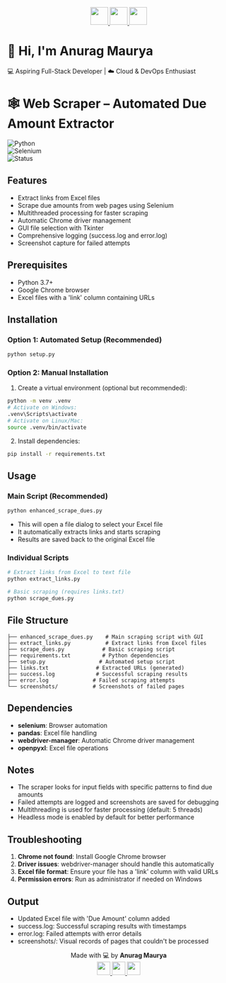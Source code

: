 <!-- ================= HEADER ================= -->
<p align="center">
  <a href="https://www.linkedin.com/in/annuragmaurya/" target="_blank">
    <img src="https://img.icons8.com/color/48/000000/linkedin.png" width="40"/>
  </a>
  <a href="https://github.com/strangecodee" target="_blank">
    <img src="https://img.icons8.com/fluency/48/github.png" width="40"/>
  </a>
  <a href="mailto:annu.exe@gmail.com" target="_blank">
    <img src="https://img.icons8.com/color/48/gmail-new.png" width="40"/>
  </a>
</p>


# 👋 Hi, I'm Anurag Maurya  
💻 Aspiring Full-Stack Developer | ☁️ Cloud & DevOps Enthusiast  



# 🕸️ Web Scraper – Automated Due Amount Extractor  

![Python](https://img.shields.io/badge/Python-3.8+-blue.svg?logo=python)  
![Selenium](https://img.shields.io/badge/Selenium-Automation-green.svg?logo=selenium)  
![Status](https://img.shields.io/badge/Status-Active-success.svg)  


## Features

- Extract links from Excel files
- Scrape due amounts from web pages using Selenium
- Multithreaded processing for faster scraping
- Automatic Chrome driver management
- GUI file selection with Tkinter
- Comprehensive logging (success.log and error.log)
- Screenshot capture for failed attempts

## Prerequisites

- Python 3.7+
- Google Chrome browser
- Excel files with a 'link' column containing URLs

## Installation

### Option 1: Automated Setup (Recommended)
```bash
python setup.py
```

### Option 2: Manual Installation
1. Create a virtual environment (optional but recommended):
```bash
python -m venv .venv
# Activate on Windows:
.venv\Scripts\activate
# Activate on Linux/Mac:
source .venv/bin/activate
```

2. Install dependencies:
```bash
pip install -r requirements.txt
```

## Usage

### Main Script (Recommended)
```bash
python enhanced_scrape_dues.py
```
- This will open a file dialog to select your Excel file
- It automatically extracts links and starts scraping
- Results are saved back to the original Excel file

### Individual Scripts
```bash
# Extract links from Excel to text file
python extract_links.py

# Basic scraping (requires links.txt)
python scrape_dues.py
```

## File Structure

```
├── enhanced_scrape_dues.py    # Main scraping script with GUI
├── extract_links.py           # Extract links from Excel files
├── scrape_dues.py            # Basic scraping script
├── requirements.txt          # Python dependencies
├── setup.py                 # Automated setup script
├── links.txt               # Extracted URLs (generated)
├── success.log             # Successful scraping results
├── error.log              # Failed scraping attempts
└── screenshots/           # Screenshots of failed pages
```

## Dependencies

- **selenium**: Browser automation
- **pandas**: Excel file handling
- **webdriver-manager**: Automatic Chrome driver management
- **openpyxl**: Excel file operations

## Notes

- The scraper looks for input fields with specific patterns to find due amounts
- Failed attempts are logged and screenshots are saved for debugging
- Multithreading is used for faster processing (default: 5 threads)
- Headless mode is enabled by default for better performance

## Troubleshooting

1. **Chrome not found**: Install Google Chrome browser
2. **Driver issues**: webdriver-manager should handle this automatically
3. **Excel file format**: Ensure your file has a 'link' column with valid URLs
4. **Permission errors**: Run as administrator if needed on Windows

## Output

- Updated Excel file with 'Due Amount' column added
- success.log: Successful scraping results with timestamps
- error.log: Failed attempts with error details
- screenshots/: Visual records of pages that couldn't be processed



<!-- ================= FOOTER ================= -->
<p align="center">
  Made with 💻 by <b>Anurag Maurya</b>  
  <br/>
  <a href="https://www.linkedin.com/in/annuragmaurya/" target="_blank">
    <img src="https://img.icons8.com/color/48/000000/linkedin.png" width="30"/>
  </a>
  <a href="https://github.com/strangecodee" target="_blank">
    <img src="https://img.icons8.com/fluency/48/github.png" width="30"/>
  </a>
  <a href="mailto:annu.exe@gmail.com" target="_blank">
    <img src="https://img.icons8.com/color/48/gmail-new.png" width="30"/>
  </a>
</p>